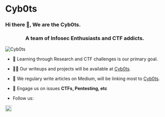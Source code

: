 # Cyb0ts

### Hi there 👋, We are the Cyb0ts.

<h3 align="center">A team of Infosec Enthusiasts and CTF addicts.</h3>
<p align="left"> <img src="https://komarev.com/ghpvc/?username=Cyb0ts" alt="Cyb0ts" /> </p>

- 🔭 Learning through Research and CTF challenges is our primary goal.

- 👨‍💻 Our writeups and projects will be available at [Cyb0ts](https://github.com/Cyb0ts).

- 📝 We regulary write articles on Medium, will be linking most to [Cyb0ts](https://github.com/Cyb0ts).

- 💬 Engage us on issues **CTFs, Pentesting, etc**

- Follow us:

<p align="center">

<a href="https://twitter.com/cyb0ts" target="blank"><img align="center" src="https://cdn.jsdelivr.net/npm/simple-icons@3.0.1/icons/twitter.svg" alt="cyb0ts" height="20" width="20" /></a>

</p>
